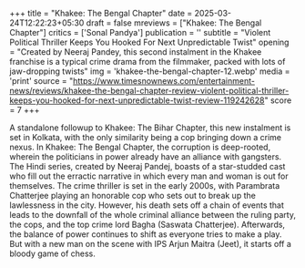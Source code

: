 +++
title = "Khakee: The Bengal Chapter"
date = 2025-03-24T12:22:23+05:30
draft = false
mreviews = ["Khakee: The Bengal Chapter"]
critics = ['Sonal Pandya']
publication = ''
subtitle = "Violent Political Thriller Keeps You Hooked For Next Unpredictable Twist"
opening = "Created by Neeraj Pandey, this second instalment in the Khakee franchise is a typical crime drama from the filmmaker, packed with lots of jaw-dropping twists"
img = 'khakee-the-bengal-chapter-12.webp'
media = 'print'
source = "https://www.timesnownews.com/entertainment-news/reviews/khakee-the-bengal-chapter-review-violent-political-thriller-keeps-you-hooked-for-next-unpredictable-twist-review-119242628"
score = 7
+++

A standalone followup to Khakee: The Bihar Chapter, this new instalment is set in Kolkata, with the only similarity being a cop bringing down a crime nexus. In Khakee: The Bengal Chapter, the corruption is deep-rooted, wherein the politicians in power already have an alliance with gangsters. The Hindi series, created by Neeraj Pandej, boasts of a star-studded cast who fill out the erractic narrative in which every man and woman is out for themselves. The crime thriller is set in the early 2000s, with Parambrata Chatterjee playing an honorable cop who sets out to break up the lawlessness in the city. However, his death sets off a chain of events that leads to the downfall of the whole criminal alliance between the ruling party, the cops, and the top crime lord Bagha (Saswata Chatterjee). Afterwards, the balance of power continues to shift as everyone tries to make a play. But with a new man on the scene with IPS Arjun Maitra (Jeet), it starts off a bloody game of chess.
